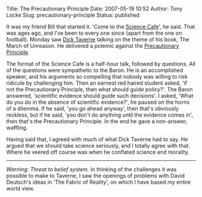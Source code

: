 Title: The Precautionary Principle
Date: 2007-05-19 10:52
Author: Tony Locke
Slug: precautionary-principle
Status: published

It was my friend Bill that started it. 'Come to the [Science Cafe](http://www.cafescientifique.org/)', he said. That was ages ago, and I've been to every one since (apart from the one on football). Monday saw [Dick Taverne](http://en.wikipedia.org/wiki/Dick_Taverne) talking on the theme of his book, The March of Unreason. He delivered a polemic against the [Precautionary Principle](http://en.wikipedia.org/wiki/Precautionary_principle).  
  
The format of the Science Cafe is a half-hour talk, followed by questions. All of the questions were sympathetic to the Baron. He is an accomplished speaker, and his arguments so compelling that nobody was willing to risk ridicule by challenging him. Then an earnest red haired student asked, 'if not the Precautionary Principle, then what should guide policy?'. The Baron answered, 'scientific evidence should guide such decisions'. I asked, 'What do you do in the absence of scientific evidence?', he paused on the horns of a dilemma. If he said, 'you go ahead anyway', then that's obviously reckless, but if he said, 'you don't do anything until the evidence comes in', then that's the Precautionary Principle. In the end he gave a non-answer, waffling.  
  
Having said that, I agreed with much of what Dick Taverne had to say. He argued that we should take science seriously, and I totally agree with that. Where he veered off course was when he conflated science and morality.  
  

------------------------------------------------------------------------

  
*Warning: Threat to belief system.* In thinking of the challenges it was possible to make to Taverne, I saw the openings of problems with David Deutsch's ideas in 'The Fabric of Reality', on which I have based my entire world view.
